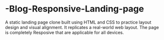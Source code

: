 # -Blog-Responsive-Landing-page
A static landing page clone built using HTML and CSS to practice layout design and visual alignment. It replicates a real-world web layout. The page is completely Resposive that are applicable for all devices.
